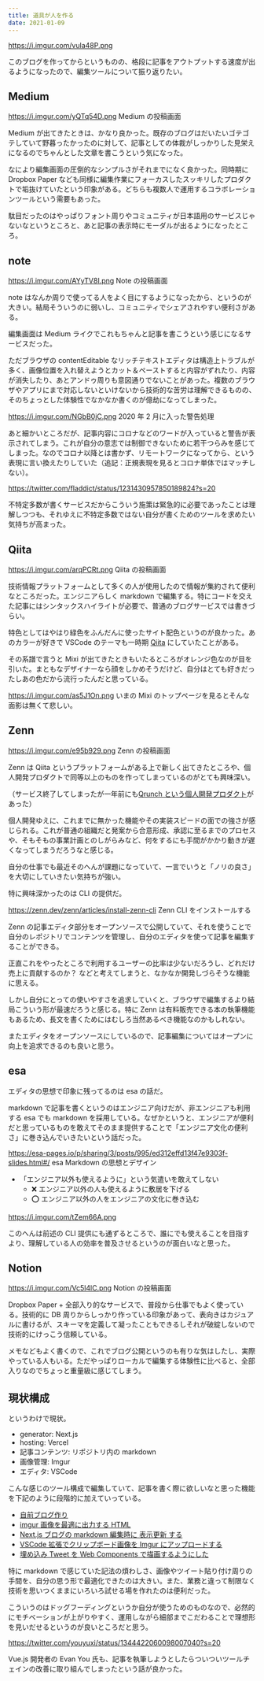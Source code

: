```yaml
---
title: 道具が人を作る
date: 2021-01-09
---
```


https://i.imgur.com/vula48P.png

このブログを作ってからというものの、格段に記事をアウトプットする速度が出るようになったので、編集ツールについて振り返りたい。

## Medium

https://i.imgur.com/yQTq54D.png
Medium の投稿画面

Medium が出てきたときは、かなり良かった。既存のブログはだいたいゴテゴテしていて野暮ったかったのに対して、記事としての体裁がしっかりした見栄えになるのでちゃんとした文章を書こうという気になった。

なにより編集画面の圧倒的なシンプルさがそれまでになく良かった。同時期に Dropbox Paper なども同様に編集作業にフォーカスしたスッキリしたプロダクトで垢抜けていたという印象がある。どちらも複数人で運用するコラボレーションツールという需要もあった。

駄目だったのはやっぱりフォント周りやコミュニティが日本語用のサービスじゃないなというところと、あと記事の表示時にモーダルが出るようになったところ。

## note

https://i.imgur.com/AYyTV8I.png
Note の投稿画面

note はなんか周りで使ってる人をよく目にするようになったから、というのが大きい。結局そういうのに弱いし、コミュニティでシェアされやすい便利さがある。

編集画面は Medium ライクでこれもちゃんと記事を書こうという感じになるサービスだった。

ただブラウザの contentEditable なリッチテキストエディタは構造上トラブルが多く、画像位置を入れ替えようとカット＆ペーストすると内容がずれたり、内容が消失したり、あとアンドゥ周りも意図通りでないことがあった。複数のブラウザやアプリにまで対応しないといけないから技術的な苦労は理解できるものの、そのちょっとした体験性でなかなか書くのが億劫になってしまった。

https://i.imgur.com/NGbB0jC.png
2020 年 2 月に入った警告処理

あと細かいところだが、記事内容にコロナなどのワードが入っていると警告が表示されてしまう。これが自分の意志では制御できないために若干つらみを感じてしまった。なのでコロナ以降とは書かず、リモートワークになってから、という表現に言い換えたりしていた（追記：正規表現を見るとコロナ単体ではマッチしない）。

https://twitter.com/fladdict/status/1231430957850189824?s=20

不特定多数が書くサービスだからこういう施策は緊急的に必要であったことは理解しつつも、それゆえに不特定多数ではない自分が書くためのツールを求めたい気持ちが高まった。

## Qiita

https://i.imgur.com/arqPCRt.png
Qiita の投稿画面

技術情報プラットフォームとして多くの人が使用したので情報が集約されて便利なところだった。エンジニアらしく markdown で編集する。特にコードを交えた記事にはシンタックスハイライトが必要で、普通のブログサービスでは書きづらい。

特色としてはやはり緑色をふんだんに使ったサイト配色というのが良かった。あのカラーが好きで VSCode のテーマも一時期 [Qiita](https://marketplace.visualstudio.com/items?itemName=Increments.qiita) にしていたことがある。

その系譜で言うと Mixi が出てきたときもいたるところがオレンジ色なのが目を引いた。まともなデザイナーなら顔をしかめそうだけど、自分はとても好きだったしあの色だから流行ったんだと思っている。

https://i.imgur.com/as5J1On.png
いまの Mixi のトップページを見るとそんな面影は無くて悲しい。

## Zenn

https://i.imgur.com/e95b929.png
Zenn の投稿画面

Zenn は Qiita というプラットフォームがある上で新しく出てきたところや、個人開発プロダクトで同等以上のものを作ってしまっているのがとても興味深い。

（サービス終了してしまったが一年前にも[Qrunch という個人開発プロダクト](https://qiita.com/terubooon/items/95a561d163d26bbfe274)があった）

個人開発ゆえに、これまでに無かった機能やその実装スピードの面での強さが感じられる。これが普通の組織だと発案から合意形成、承認に至るまでのプロセスや、そもそもの事業計画とのしがらみなど、何をするにも手間がかかり動きが遅くなってしまうだろうなと感じる。

自分の仕事でも最近そのへんが課題になっていて、一言でいうと「ノリの良さ」を大切にしていきたい気持ちが強い。

特に興味深かったのは CLI の提供だ。

https://zenn.dev/zenn/articles/install-zenn-cli
Zenn CLI をインストールする

Zenn の記事エディタ部分をオープンソースで公開していて、それを使うことで自分のレポジトリでコンテンツを管理し、自分のエディタを使って記事を編集することができる。

正直これをやったところで利用するユーザーの比率は少ないだろうし、どれだけ売上に貢献するのか？ などと考えてしまうと、なかなか開発しづらそうな機能に思える。

しかし自分にとっての使いやすさを追求していくと、ブラウザで編集するより結局こういう形が最速だろうと感じる。特に Zenn は有料販売できる本の執筆機能もあるため、長文を書くためにはむしろ当然あるべき機能なのかもしれない。

またエディタをオープンソースにしているので、記事編集についてはオープンに向上を追求できるのも良いと思う。

## esa

エディタの思想で印象に残ってるのは esa の話だ。

markdown で記事を書くというのはエンジニア向けだが、非エンジニアも利用する esa でも markdown を採用している。なぜかというと、エンジニアが便利だと思っているものを敢えてそのまま提供することで「エンジニア文化の便利さ」に巻き込んでいきたいという話だった。

https://esa-pages.io/p/sharing/3/posts/995/ed312effd13f47e9303f-slides.html#/
esa Markdown の思想とデザイン

- 「エンジニア以外も使えるように」という気遣いを敢えてしない
  - ❌ エンジニア以外の人も使えるように敷居を下げる
  - ⭕ エンジニア以外の人をエンジニアの文化に巻き込む

https://i.imgur.com/tZem66A.png

このへんは前述の CLI 提供にも通ずるところで、誰にでも使えることを目指すより、理解している人の効率を普及させるというのが面白いなと思った。

## Notion

https://i.imgur.com/Vc5l4lC.png
Notion の投稿画面

Dropbox Paper + 全部入り的なサービスで、普段から仕事でもよく使っている。技術的に DB 周りからしっかり作っている印象があって、表向きはカジュアルに書けるが、スキーマを定義して凝ったこともできるしそれが破綻しないので技術的にけっこう信頼している。

メモなどもよく書くので、これでブログ公開というのも有りな気はしたし、実際やっている人もいる。ただやっぱりローカルで編集する体験性に比べると、全部入りなのでちょっと重量級に感じてしまう。

## 現状構成

というわけで現状。

- generator: Next.js
- hosting: Vercel
- 記事コンテンツ: リポジトリ内の markdown
- 画像管理: Imgur
- エディタ: VSCode

こんな感じのツール構成で編集していて、記事を書く際に欲しいなと思った機能を下記のように段階的に加えていっている。

- [自前ブログ作り](/posts/2020-12-21-blog-building)
- [imgur 画像を最適に出力する HTML](/posts/2020-12-22-optimize-imgur)
- [Next.js ブログの markdown 編集時に 表示更新 する](/posts/2020-12-31-hmr-on-markdown)
- [VSCode 拡張でクリップボード画像を Imgur にアップロードする](/posts/2021-01-03-clipboard-to-imgur)
- [埋め込み Tweet を Web Components で描画するようにした](/posts/2021-01-07-tweet-component)

特に markdown で感じていた記法の煩わしさ、画像やツイート貼り付け周りの手間を、自分の思う形で最適化できたのは大きい。また、業務と違って制限なく技術を思いつくままにいろいろ試せる場を作れたのは便利だった。

こういうのはドッグフーディングというか自分が使うためのものなので、必然的にモチベーションが上がりやすく、運用しながら細部までこだわることで理想形を見いだせるというのが良いところだと思う。

https://twitter.com/youyuxi/status/1344422060098007040?s=20

Vue.js 開発者の Evan You 氏も、記事を執筆しようとしたらついついツールチェインの改善に取り組んでしまったという話が良かった。
